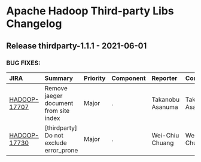 
<!---
# Licensed to the Apache Software Foundation (ASF) under one
# or more contributor license agreements.  See the NOTICE file
# distributed with this work for additional information
# regarding copyright ownership.  The ASF licenses this file
# to you under the Apache License, Version 2.0 (the
# "License"); you may not use this file except in compliance
# with the License.  You may obtain a copy of the License at
#
#     http://www.apache.org/licenses/LICENSE-2.0
#
# Unless required by applicable law or agreed to in writing, software
# distributed under the License is distributed on an "AS IS" BASIS,
# WITHOUT WARRANTIES OR CONDITIONS OF ANY KIND, either express or implied.
# See the License for the specific language governing permissions and
# limitations under the License.
-->
# Apache Hadoop Third-party Libs Changelog

## Release thirdparty-1.1.1 - 2021-06-01



### BUG FIXES:

| JIRA | Summary | Priority | Component | Reporter | Contributor |
|:---- |:---- | :--- |:---- |:---- |:---- |
| [HADOOP-17707](https://issues.apache.org/jira/browse/HADOOP-17707) | Remove jaeger document from site index |  Major | . | Takanobu Asanuma | Takanobu Asanuma |
| [HADOOP-17730](https://issues.apache.org/jira/browse/HADOOP-17730) | [thirdparty] Do not exclude error\_prone |  Major | . | Wei-Chiu Chuang | Wei-Chiu Chuang |


